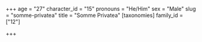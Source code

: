 +++
age = "27"
character_id = "15"
pronouns = "He/Him"
sex = "Male"
slug = "somme-privatea"
title = "Somme Privatea"
[taxonomies]
family_id = ["12"]

+++


